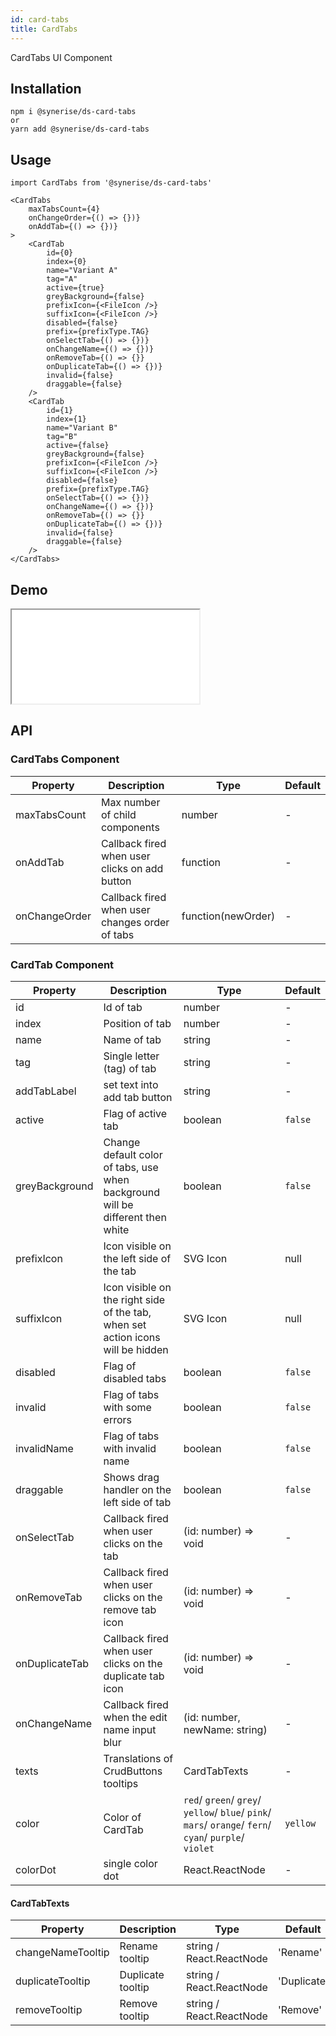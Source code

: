 ```yaml
---
id: card-tabs
title: CardTabs
---
```


CardTabs UI Component

## Installation

```
npm i @synerise/ds-card-tabs
or
yarn add @synerise/ds-card-tabs
```

## Usage

```
import CardTabs from '@synerise/ds-card-tabs'

<CardTabs
    maxTabsCount={4}
    onChangeOrder={() => {})}
    onAddTab={() => {})}
>
    <CardTab
        id={0}
        index={0}
        name="Variant A"
        tag="A"
        active={true}
        greyBackground={false}
        prefixIcon={<FileIcon />}
        suffixIcon={<FileIcon />}
        disabled={false}
        prefix={prefixType.TAG}
        onSelectTab={() => {})}
        onChangeName={() => {})}
        onRemoveTab={() => {}}
        onDuplicateTab={() => {})}
        invalid={false}
        draggable={false}
    />
    <CardTab
        id={1}
        index={1}
        name="Variant B"
        tag="B"
        active={false}
        greyBackground={false}
        prefixIcon={<FileIcon />}
        suffixIcon={<FileIcon />}
        disabled={false}
        prefix={prefixType.TAG}
        onSelectTab={() => {})}
        onChangeName={() => {})}
        onRemoveTab={() => {}}
        onDuplicateTab={() => {})}
        invalid={false}
        draggable={false}
    />
</CardTabs>

```

## Demo

<iframe src="/storybook-static/iframe.html?id=components-card-tabs--default"></iframe>

## API

### CardTabs Component

| Property      | Description                                    | Type               | Default |
| ------------- | ---------------------------------------------- | ------------------ | ------- |
| maxTabsCount  | Max number of child components                 | number             | -       |
| onAddTab      | Callback fired when user clicks on add button  | function           | -       |
| onChangeOrder | Callback fired when user changes order of tabs | function(newOrder) | -       |

### CardTab Component

| Property       | Description                                                                     | Type                                                                                                   | Default  |
| -------------- | ------------------------------------------------------------------------------- | ------------------------------------------------------------------------------------------------------ | -------- |
| id             | Id of tab                                                                       | number                                                                                                 | -        |
| index          | Position of tab                                                                 | number                                                                                                 | -        |
| name           | Name of tab                                                                     | string                                                                                                 | -        |
| tag            | Single letter (tag) of tab                                                      | string                                                                                                 | -        |
| addTabLabel    | set text into add tab button                                                    | string                                                                                                 | -        |
| active         | Flag of active tab                                                              | boolean                                                                                                |`false`   |
| greyBackground | Change default color of tabs, use when background will be different then white  | boolean                                                                                                |`false`   |
| prefixIcon     | Icon visible on the left side of the tab                                        | SVG Icon                                                                                               | null     |
| suffixIcon     | Icon visible on the right side of the tab, when set action icons will be hidden | SVG Icon                                                                                               | null     |
| disabled       | Flag of disabled tabs                                                           | boolean                                                                                                |`false`   |
| invalid        | Flag of tabs with some errors                                                   | boolean                                                                                                |`false`   |
| invalidName    | Flag of tabs with invalid name                                                  | boolean                                                                                                |`false`   |
| draggable      | Shows drag handler on the left side of tab                                      | boolean                                                                                                |`false`   |
| onSelectTab    | Callback fired when user clicks on the tab                                      | (id: number) => void                                                                                   | -        |
| onRemoveTab    | Callback fired when user clicks on the remove tab icon                          | (id: number) => void                                                                                   | -        |
| onDuplicateTab | Callback fired when user clicks on the duplicate tab icon                       | (id: number) => void                                                                                   | -        |
| onChangeName   | Callback fired when the edit name input blur                                    | (id: number, newName: string)                                                                          | -        |
| texts          | Translations of CrudButtons tooltips                                            | CardTabTexts                                                                                           | -        |
| color          | Color of CardTab                                                                | `red`/ `green`/ `grey`/ `yellow`/ `blue`/ `pink`/ `mars`/ `orange`/ `fern`/ `cyan`/ `purple`/ `violet` | `yellow` |
| colorDot       | single color dot                                                                | React.ReactNode                                                                                        | -        |

#### CardTabTexts

| Property          | Description       | Type                     | Default     |
| ----------------- | ----------------- | ------------------------ | ----------- |
| changeNameTooltip | Rename tooltip    | string / React.ReactNode | 'Rename'    |
| duplicateTooltip  | Duplicate tooltip | string / React.ReactNode | 'Duplicate' |
| removeTooltip     | Remove tooltip    | string / React.ReactNode | 'Remove'    |
